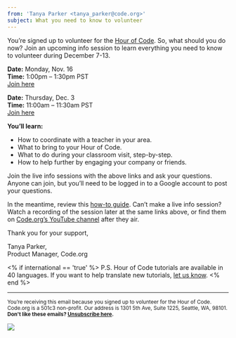 ```yaml
---
from: 'Tanya Parker <tanya_parker@code.org>'
subject: What you need to know to volunteer
---
```


You’re signed up to volunteer for the [Hour of Code](https://hourofcode.com/). So, what should you do now? Join an upcoming info session to learn everything you need to know to volunteer during December 7-13.

**Date:** Monday, Nov. 16 <br/>
**Time:** 1:00pm – 1:30pm PST <br/>
[Join here](https://plus.google.com/events/c61fhr7i1rucvlfghv5opqvi8n0)

**Date:** Thursday, Dec. 3 <br/>
**Time:** 11:00am – 11:30am PST <br/>
[Join here](https://plus.google.com/events/c1j1vtlf3tdrb4j672tfnt3k0a0)

**You’ll learn:**

- How to coordinate with a teacher in your area.
- What to bring to your Hour of Code.
- What to do during your classroom visit, step-by-step.
- How to help further by engaging your company or friends.

Join the live info sessions with the above links and ask your questions. Anyone can join, but you’ll need to be logged in to a Google account to post your questions.

In the meantime, review this [how-to guide](https://hourofcode.com/how-to/volunteers). Can’t make a live info session? Watch a recording of the session later at the same links above, or find them on [Code.org’s YouTube channel](https://www.youtube.com/user/CodeOrg) after they air.

Thank you for your support,

Tanya Parker, <br/>
Product Manager, Code.org

<% if international == 'true' %>
P.S. Hour of Code tutorials are available in 40 languages. If you want to help translate new tutorials, [let us know](http://code.org/translate).
<% end %>

<hr>

<small>You’re receiving this email because you signed up to volunteer for the Hour of Code. Code.org is a 501c3 non-profit. Our address is 1301 5th Ave, Suite 1225, Seattle, WA, 98101.</small> <br />
<small><strong>Don't like these emails? [Unsubscribe here](<%= unsubscribe_link %>).</strong></small>


![](<%= tracking_pixel %>)
